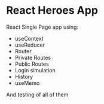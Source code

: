 # React Heroes App

React Single Page app using:

* useContext
* useReducer
* Router
* Private Routes
* Public Routes
* Login simulation
* History
* useMemo

And testing of all of them


